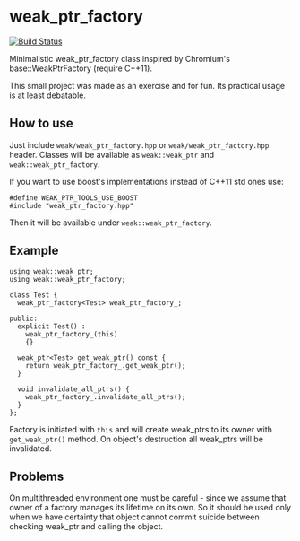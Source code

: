 weak_ptr_factory
===============

[![Build Status](https://travis-ci.org/MateuszKubuszok/WeakPtrFactory.png)](https://travis-ci.org/MateuszKubuszok/WeakPtrFactory)

Minimalistic weak_ptr_factory class inspired by Chromium's base::WeakPtrFactory
(require C++11).

This small project was made as an exercise and for fun. Its practical usage is
at least debatable.

How to use
---------------

Just include `weak/weak_ptr_factory.hpp` or `weak/weak_ptr_factory.hpp` header.
Classes will be available as `weak::weak_ptr` and `weak::weak_ptr_factory`.

If you want to use boost's implementations instead of C++11 std ones use:

    #define WEAK_PTR_TOOLS_USE_BOOST
    #include "weak_ptr_factory.hpp"

Then it will be available under `weak::weak_ptr_factory`.

Example
---------------

    using weak::weak_ptr;
    using weak::weak_ptr_factory;

    class Test {
      weak_ptr_factory<Test> weak_ptr_factory_;

    public:
      explicit Test() :
        weak_ptr_factory_(this)
        {}

      weak_ptr<Test> get_weak_ptr() const {
        return weak_ptr_factory_.get_weak_ptr();
      }

      void invalidate_all_ptrs() {
        weak_ptr_factory_.invalidate_all_ptrs();
      }
    };

Factory is initiated with `this` and will create weak_ptrs to its owner with
`get_weak_ptr()` method. On object's destruction all weak_ptrs will be
invalidated.

Problems
---------------

On multithreaded environment one must be careful - since we assume that owner of
a factory manages its lifetime on its own. So it should be used only when we
have certainty that object cannot commit suicide between checking weak_ptr and
calling the object.
